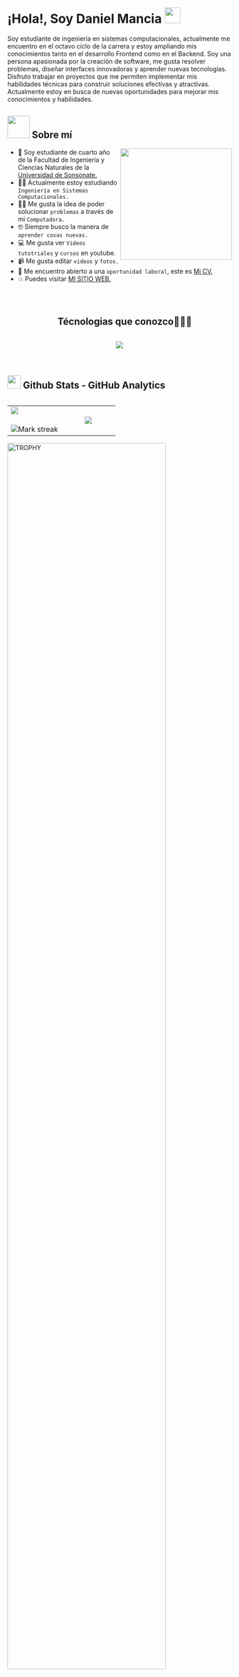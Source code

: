 <h1>¡Hola!, Soy Daniel Mancia <img src="https://media.giphy.com/media/hvRJCLFzcasrR4ia7z/giphy.gif" width="35"></h1>

<p>Soy estudiante de ingeniería en sistemas computacionales, actualmente me encuentro en el octavo ciclo de la carrera y estoy ampliando mis conocimientos tanto en el desarrollo Frontend como en el Backend. Soy una persona apasionada por la creación de software, me gusta resolver problemas, diseñar interfaces innovadoras y aprender nuevas tecnologías. Disfruto trabajar en proyectos que me permiten implementar mis habilidades técnicas para construir soluciones efectivas y atractivas. Actualmente estoy en busca de nuevas oportunidades para mejorar mis conocimientos y habilidades.</p>

## <picture><img src = "https://github.com/7oSkaaa/7oSkaaa/blob/main/Images/about_me.gif?raw=true" width = 50px></picture> Sobre mí

<picture> <img align="right" src="https://github.com/7oSkaaa/7oSkaaa/blob/main/Images/Right_Side.gif?raw=true" width = 250px></picture>

- :school: Soy estudiante de cuarto año de la Facultad de Ingeniería y Ciencias Naturales de la [Universidad de Sonsonate.](https://www.usonsonate.edu.sv/)
- :student: Actualmente estoy estudiando `Ingeniería en Sistemas Computacionales.`
- :technologist: Me gusta la idea de poder solucionar `problemas` a través de mi `Computadora.`
- :nerd_face: Siempre busco la manera de `aprender cosas nuevas.`
- :computer: Me gusta ver `Videos tutotriales` y `cursos` en youtube.
- :video_camera: Me gusta editar `videos` y `fotos.`
- :thinking: Me encuentro abierto a una `oportunidad laboral`, este es [Mi CV.]()
- :boom: Puedes visitar [MI SITIO WEB.]()
<br>

<!--h1 without bottom border-->
<div id="user-content-toc">
  <ul align="center">
      <summary><h2 style="display: inline-block">Técnologias que conozco👨🏻‍💻</h2></summary>
  </ul>
</div>
<!--tech stack icons-->
<p align="center">
  <a href="https://skillicons.dev">
    <img src="https://skillicons.dev/icons?i=java,cpp,py,js,html,css,mysql,postgres,react,ts,nodejs,express,figma,github,git,postman&perline=14" />
  </a>
</p><br>

## <picture> <img src = "https://github.com/7oSkaaa/7oSkaaa/blob/main/Images/Statistics.gif?raw=true" width = 30px>  </picture> Github Stats - GitHub Analytics

<!--- stats & Trophy (start) -->
<p align="left">
  <!--- stats (start) -->
<table align="left">
<tr border="none">
<td width="50%" align="center">
  <img  align="left"  src="https://github-readme-stats.vercel.app/api?username=Daniel-Mancia22&theme=dark&show_icons=true&count_private=true" />
  <br></br>
  <img  title="🔥 Get streak stats for your profile at git.io/streak-stats" alt="Mark streak" src="https://github-readme-streak-stats.herokuapp.com/?user=Daniel-Mancia22&theme=dark&hide_border=false" /> 
</td>

<td width="50%" align="center">

  <img  align="center"  src="https://github-readme-stats.anuraghazra1.vercel.app/api/top-langs/?username=Daniel-Mancia22&theme=dark&hide_border=false&no-bg=true&no-frame=true&langs_count=7"/>
  </td>
</tr>
</table>
<!--- stats (end) -->

<!--- trophy (start) -->

<div align=left>
  <a href="https://github.com/ryo-ma/github-profile-trophy" title="Go to Source">
      <img align="center" width=84% src="https://github-profile-trophy.vercel.app/?username=Daniel-Mancia22&theme=radical&row=1&column=7&margin-h=15&margin-w=5&no-bg=true" alt="TROPHY" />
    </a>
</div>

<!--- trophy (start) -->
</p>        
<!--- stats (end) -->

<br>

<!--profile visit count-->

<div align="center">


[![](https://visitcount.itsvg.in/api?id=ElioChiu&label=Profile%20Views&color=1&pretty=false)](https://visitcount.itsvg.in)

</div>

## <h3 align="left">Como Contactarme:</h3>
<p align="left">
  <a href="https://www.linkedin.com/in/josué-daniel-mancia-flores/" target="blank"><img align="center"
      src="https://raw.githubusercontent.com/rahuldkjain/github-profile-readme-generator/master/src/images/icons/Social/linked-in-alt.svg"
      alt="adam pithewan" height="30" width="40" /></a>
  <a href="https://instagram.com/_._.adam._" target="blank"><img align="center"
      src="https://raw.githubusercontent.com/rahuldkjain/github-profile-readme-generator/master/src/images/icons/Social/instagram.svg"
      alt="_._.adam._" height="30" width="40" /></a>
</p>
